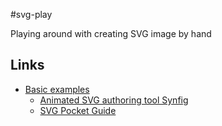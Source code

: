 #svg-play

Playing around with creating SVG image by hand

## Links
* [Basic examples](http://www.w3schools.com/svg/svg_examples.asp)
  * [Animated SVG authoring tool Synfig](https://www.youtube.com/watch?v=zYA4gYho5vo)
  * [SVG Pocket Guide](https://github.com/jonitrythall/svgpocketguide)
